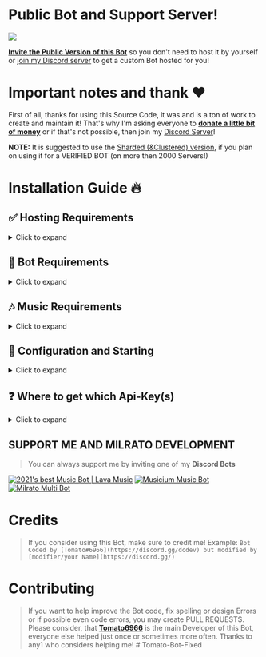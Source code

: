 # Public Bot and Support Server!

<a href="https://discord.gg/dcdev"><img src="https://discord.com/api/guilds/773668217163218944/widget.png?style=banner3"></a>
 
[**Invite the Public Version of this Bot**](https://milrato.milrato.dev) so you don't need to host it by yourself or [join my Discord server](https://discord.gg/dcdev) to get a custom Bot hosted for you!


# Important notes and thank ❤️
First of all, thanks for using this Source Code, it was and is a ton of work to create and maintain it!
That's why I'm asking everyone to [**donate a little bit of money**](https://donate.milrato.dev) or if that's not possible, then join my [Discord Server](https://discord.gg/dcdev)!

  **NOTE:** It is suggested to use the [Sharded (&Clustered) version](https://github.com/Tomato6966/Multipurpose-discord-bot/tree/sharded_with_mongo), if you plan on using it for a VERIFIED BOT (on more then 2000 Servers!)
 

# Installation Guide 🔥

## ✅ Hosting Requirements

<details>
  <summary>Click to expand</summary>

  * [nodejs](https://nodejs.org) version 16.6 or higher, I recommend the latest STABLE version
  * [python](https://python.org) version 3.8 or higher, to install the database `enmap` (better-sqlite3)
  * A VPS would be advised, so you don't need to keep your PC/laptop/RasPi 24/7 online! [Click here for a debian setup](https://github.com/Tomato6966/Debian-Cheat-Sheet-Setup/wiki/).
  * Check out my recommended Host: [BERO-HOST](https://bero.milrato.dev) and use code `milrato` for cheap OP VPS (kvm)
  * [Click here for a Direct Order Link](https://bero-host.de/server/prepaid-kvm-rootserver-paket-mieten)

</details>

## 🤖 Bot Requirements

<details>
  <summary>Click to expand</summary>
  **NOTE:** It is suggested to use the [Sharded (&Clustered) version](https://github.com/Tomato6966/Multipurpose-discord-bot/tree/sharded_with_mongo), if you plan on using it for a VERIFIED BOT (on more then 2000 Servers!)
 
  1. Download the [Source Code](https://github.com/Tomato6966/Multipurpose-discord-bot/releases/latest)
     * Either by: `git clone https://github.com/Tomato6966/Multipurpose-discord-bot`
     * Or by downloading it as a zip from the releases tab or a branch.
  
</details>

## 🎶 Music Requirements

<details>
  <summary>Click to expand</summary>

  *To allow your Bot to play music, you need to connect it to a LavaLink station!*
  *There are many public ones out there for example lava.link*
  An example for a public configuration will be listed down below.
   
  1. Make sure `Java 11` is installed on your system!
     * [Click here for a Download for **Linux**](https://github.com/Tomato6966/Debian-Cheat-Sheet-Setup/wiki/3.5.2-java-11)
     * [Click here for a Download for **Windows**](https://downloads.milrato.eu/windows/java/jdk-11.0.11.exe) ​
  2. Download [Lavalink.jar](https://github.com/freyacodes/Lavalink/releases/download/3.4/Lavalink.jar)
     * Here is a direct link: https://github.com/freyacodes/Lavalink/releases/download/3.4/Lavalink.jar
     * If you are on linux do this: `wget https://github.com/freyacodes/Lavalink/releases/download/3.4/Lavalink.jar` (prep: `apt-get install -y wget`)
  3. Download [application.yml](https://cdn.discordapp.com/attachments/734517910025928765/934084553751015475/application.yml)
     * Download my example, it's the configuration for the lavalink.jar file!
  4. Now put application.yml and Lavalink.jar in the same folder and start it
     * To start LavaLink type: `java -jar Lavalink.jar`
     * Make sure to keep your terminal Open!
     * If you want to use something like `npm i -g pm2` to host it without keeping your terminal open type: `pm2 start java -- -jar Lavalink.jar`
  5. The settings like **password** in application.yml and **port** must be provided in the `botconfig/config.json` of the Bot
     * If you used the default settings, than no adjustments are needed and it should look like this: 
     ```json
     {
        "clientsettings": {
            "nodes": [
                {
                    "host": "localhost",
                    "port": 2333,
                    "password": "youshallnotpass"
                }
            ]
        }
     }
     ```
  6. You don't want to host your own LavaLink?
     * [Here is a list of many free-to-use LavaLink Servers!](https://lavalink.darrennathanael.com/#how2host)
     * Or just use something like this: 
     ```json
     {
        "clientsettings": {
            "nodes": [
                {
                    "host": "lava.link",
                    "port": 80,
                    "password": "Anything for the Password"
                }
            ]
        }
     }
     ```

</details>

## 🤖 Configuration and Starting

<details>
  <summary>Click to expand</summary>

  **NOTE:** *You can do the exact same configuration inside of the `example.env` file, just make sure to rename it to `.env` or use environment variables!*
 
   1. Check `🎶 Music Requirements` that you started lavalink / use a valid public lavalink station.
   2. Fill in all required data in `./botconfig/config.json` **NOTE:** *If you're on replit.com, it is exposed to everyone!(use .env instead)*
   3. Fill in all required data in the `.json` files in `./social_log/` (`./social_log/streamconfig.json` & `./social_log/twitter.json`), if you want the SOCIAL LOGS to work! (the key `authToken` in streamconfig does not need to be filled in!)
   4. You can adjust some settings in the other `./botconfig/*.json` Files, **BUT PLEASE __KEEP__ MY CREDITS & ADS!** This is the only way on how my hard work is "revenued".
   5. Now start the bot by opening a cmd line in that folder and typing: `node index.js` or `npm start`
     * If you don't want to keep the terminal open or if you're on linux, check out [pm2 (and my tutorial)](https://github.com/Tomato6966/Debian-Cheat-Sheet-Setup/wiki/4-pm2-tutorial) and type: `pm2 start --name Bot_Name index.js`
  
</details>

## ❓ Where to get which Api-Key(s)

<details>
  <summary>Click to expand</summary>

  **NOTE:** *You can do the exact same configuration inside of the `example.env` file, just make sure to rename it to `.env` or use environment variables!*
 
  1. `./botconfig/config.json`
     * `token` you can get from: [discord-Developers](https://discord.com/developers/applications)
     * `memer_api` you can get from: [Meme-Development DC](https://discord.gg/Mc2FudJkgP)
     * `spotify.clientSecret` you can get from: [Spotify-Developer](https://developer.spotify.com)
     * `spotify.clientID` you can get from: [Spotify-Developer](https://developer.spotify.com)
     * `fnbr` is a FNBR token, which you may get from [FNBRO.co](https://fnbr.co/api/docs) (needed for fnshop)
     * `fortnitetracker` is a FORTNITE TRACKER token, which you may get from [fortnitetracker.com](https://fortnitetracker.com/site-api) (needed for fnstats)
  2. `./social_log/streamconfig.json`
     * `twitch_clientID` you can get from: [Twitch-Developer](https://dev.twitch.tv/docs/api) ([developer-console](https://dev.twitch.tv/console))
     * `twitch_secret` you can get from: [Twitch-Developer](https://dev.twitch.tv/docs/api) ([developer-console](https://dev.twitch.tv/console))
     * `authToken` is not required to be filled in --> will be done automatically
  3. `./social_log/twitter.json`
     * `consumer_key` you can get from: [twitter Developers](https://developer.twitter.com)
     * `consumer_secret` you can get from: [twitter Developers](https://developer.twitter.com)
     * `access_token` you can get from: [twitter Developers](https://developer.twitter.com)
     * `access_token_secret` you can get from: [twitter Developers](https://developer.twitter.com)
  
</details>


## SUPPORT ME AND MILRATO DEVELOPMENT

> You can always support me by inviting one of my **Discord Bots**

[![2021's best Music Bot | Lava Music](https://cdn.discordapp.com/attachments/748533465972080670/817088638780440579/test3.png)](https://lava.milrato.dev)
[![Musicium Music Bot](https://cdn.discordapp.com/attachments/742446682381221938/770055673965707264/test1.png)](https://musicium.musicium.dev)
[![Milrato Multi Bot](https://cdn.discordapp.com/attachments/742446682381221938/770056826724679680/test1.png)](https://milrato.milrato.dev)

# Credits

> If you consider using this Bot, make sure to credit me!
> Example: `Bot Coded by [Tomato#6966](https://discord.gg/dcdev) but modified by [modifier/your Name](https://discord.gg/)`

# Contributing

> If you want to help improve the Bot code, fix spelling or design Errors or if possible even code errors, you may create PULL REQUESTS.
> Please consider, that [**Tomato6966**](https://github.com/Tomato6966) is the main Developer of this Bot, everyone else helped just once or sometimes more often.
> Thanks to any1 who considers helping me!
#   T o m a t o - B o t - F i x e d 
 
 